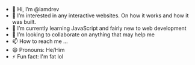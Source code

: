 - 👋 Hi, I’m @iamdrev
- 👀 I’m interested in any interactive websites. On how it works and how it was built.
- 🌱 I’m currently learning JavaScript and fairly new to web development
- 💞️ I’m looking to collaborate on anything that may help me
- 📫 How to reach me ...
- 😄 Pronouns: He/Him
- ⚡ Fun fact: I'm fat lol

<!---
iamdrev/iamdrev is a ✨ special ✨ repository because its `README.md` (this file) appears on your GitHub profile.
You can click the Preview link to take a look at your changes.
--->
